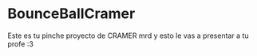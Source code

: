 # BounceBallCramer
Este es tu pinche proyecto de CRAMER mrd y esto le vas a presentar a tu profe :3
